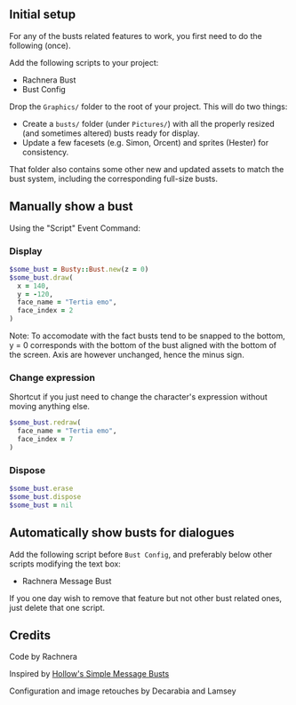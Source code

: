 ## Initial setup

For any of the busts related features to work, you first need to do the following (once).

Add the following scripts to your project:
- Rachnera Bust
- Bust Config

Drop the `Graphics/` folder to the root of your project. This will do two things:
- Create a `busts/` folder (under `Pictures/`) with all the properly resized (and sometimes altered) busts ready for display.
- Update a few facesets (e.g. Simon, Orcent) and sprites (Hester) for consistency.

That folder also contains some other new and updated assets to match the bust system, including the corresponding full-size busts.

## Manually show a bust

Using the "Script" Event Command:

### Display

```rb
$some_bust = Busty::Bust.new(z = 0)
$some_bust.draw(
  x = 140,
  y = -120,
  face_name = "Tertia emo",
  face_index = 2
)
```

Note: To accomodate with the fact busts tend to be snapped to the bottom, y = 0 corresponds with the bottom of the bust aligned with the bottom of the screen. Axis are however unchanged, hence the minus sign.

### Change expression

Shortcut if you just need to change the character's expression without moving anything else.

```rb
$some_bust.redraw(
  face_name = "Tertia emo",
  face_index = 7
)
```

### Dispose

```rb
$some_bust.erase
$some_bust.dispose
$some_bust = nil
```

## Automatically show busts for dialogues

Add the following script before `Bust Config`, and preferably below other scripts modifying the text box:
- Rachnera Message Bust

If you one day wish to remove that feature but not other bust related ones, just delete that one script.

## Credits

Code by Rachnera

Inspired by [Hollow's Simple Message Busts](https://forums.rpgmakerweb.com/index.php?threads/simple-message-busts.45897/)

Configuration and image retouches by Decarabia and Lamsey
